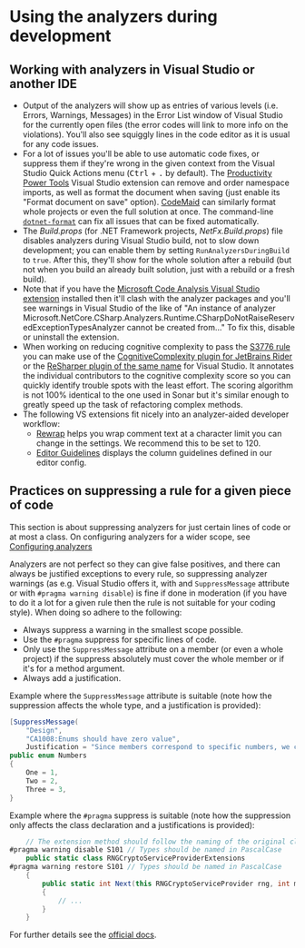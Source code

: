 # Using the analyzers during development

## Working with analyzers in Visual Studio or another IDE

- Output of the analyzers will show up as entries of various levels (i.e. Errors, Warnings, Messages) in the Error List window of Visual Studio for the currently open files (the error codes will link to more info on the violations). You'll also see squiggly lines in the code editor as it is usual for any code issues.
- For a lot of issues you'll be able to use automatic code fixes, or suppress them if they're wrong in the given context from the Visual Studio Quick Actions menu (<kbd>Ctrl</kbd> + <kbd>.</kbd> by default). The [Productivity Power Tools](https://marketplace.visualstudio.com/items?itemName=VisualStudioPlatformTeam.ProductivityPowerPack2017) Visual Studio extension can remove and order namespace imports, as well as format the document when saving (just enable its "Format document on save" option). [CodeMaid](https://marketplace.visualstudio.com/items?itemName=SteveCadwallader.CodeMaid) can similarly format whole projects or even the full solution at once. The command-line [`dotnet-format`](https://github.com/dotnet/format) can fix all issues that can be fixed automatically.
- The *Build.props* (for .NET Framework projects, *NetFx.Build.props*) file disables analyzers during Visual Studio build, not to slow down development; you can enable them by setting `RunAnalyzersDuringBuild` to `true`. After this, they'll show for the whole solution after a rebuild (but not when you build an already built solution, just with a rebuild or a fresh build).
- Note that if you have the [Microsoft Code Analysis Visual Studio extension](https://docs.microsoft.com/en-us/visualstudio/code-quality/install-net-analyzers) installed then it'll clash with the analyzer packages and you'll see warnings in Visual Studio of the like of "An instance of analyzer Microsoft.NetCore.CSharp.Analyzers.Runtime.CSharpDoNotRaiseReservedExceptionTypesAnalyzer cannot be created from..." To fix this, disable or uninstall the extension.
- When working on reducing cognitive complexity to pass the [S3776 rule](https://rules.sonarsource.com/csharp/RSPEC-3776/) you can make use of the [CognitiveComplexity plugin for JetBrains Rider](https://plugins.jetbrains.com/plugin/12024-cognitivecomplexity) or the [ReSharper plugin of the same name](https://plugins.jetbrains.com/plugin/12391-cognitivecomplexity) for Visual Studio. It annotates the individual contributors to the cognitive complexity score so you can quickly identify trouble spots with the least effort. The scoring algorithm is not 100% identical to the one used in Sonar but it's similar enough to greatly speed up the task of refactoring complex methods.
- The following VS extensions fit nicely into an analyzer-aided developer workflow:
  - [Rewrap](https://marketplace.visualstudio.com/items?itemName=stkb.Rewrap-18980) helps you wrap comment text at a character limit you can change in the settings. We recommend this to be set to 120.
  - [Editor Guidelines](https://marketplace.visualstudio.com/items?itemName=PaulHarrington.EditorGuidelines) displays the column guidelines defined in our editor config.

## Practices on suppressing a rule for a given piece of code

This section is about suppressing analyzers for just certain lines of code or at most a class. On configuring analyzers for a wider scope, see [Configuring analyzers](ConfiguringAnalyzers.md)

Analyzers are not perfect so they can give false positives, and there can always be justified exceptions to every rule, so suppressing analyzer warnings (as e.g. Visual Studio offers it, with and `SuppressMessage` attribute or with `#pragma warning disable`) is fine if done in moderation (if you have to do it a lot for a given rule then the rule is not suitable for your coding style). When doing so adhere to the following:

- Always suppress a warning in the smallest scope possible.
- Use the `#pragma` suppress for specific lines of code.
- Only use the `SuppressMessage` attribute on a member (or even a whole project) if the suppress absolutely must cover the whole member or if it's for a method argument.
- Always add a justification.

Example where the `SuppressMessage` attribute is suitable (note how the suppression affects the whole type, and a justification is provided):

```c#
[SuppressMessage(
    "Design",
    "CA1008:Enums should have zero value",
    Justification = "Since members correspond to specific numbers, we can't have a zero value.")]
public enum Numbers
{
    One = 1,
    Two = 2,
    Three = 3,
}
```

Example where the `#pragma` suppress is suitable (note how the suppression only affects the class declaration and a justifications is provided):

```c#
    // The extension method should follow the naming of the original class.
#pragma warning disable S101 // Types should be named in PascalCase
    public static class RNGCryptoServiceProviderExtensions
#pragma warning restore S101 // Types should be named in PascalCase
    {
        public static int Next(this RNGCryptoServiceProvider rng, int minValue, int maxValue)
        {
            // ...
        }
    }
```

For further details see the [official docs](https://docs.microsoft.com/en-us/visualstudio/code-quality/in-source-suppression-overview).
